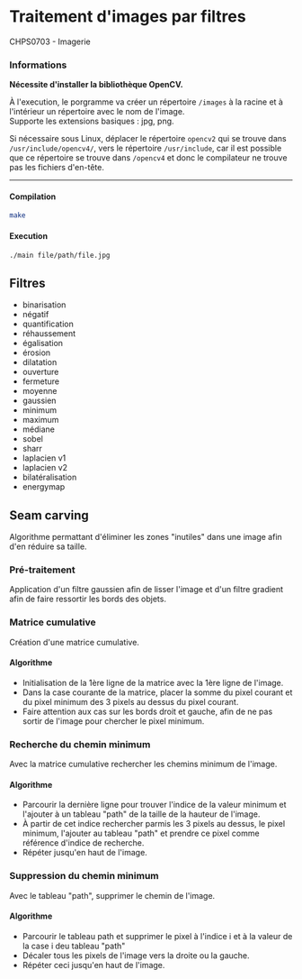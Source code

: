 # Traitement d'images par filtres
CHPS0703 - Imagerie 

### Informations
**Nécessite d'installer la bibliothèque OpenCV.**

À l'execution, le porgramme va créer un répertoire `/images` à la racine et à l'intérieur un répertoire avec le nom de l'image. <br>
Supporte les extensions basiques : jpg, png.

Si nécessaire sous Linux, déplacer le répertoire `opencv2` qui se trouve dans `/usr/include/opencv4/`, vers le répertoire `/usr/include`, car il est possible que ce répertoire se trouve dans `/opencv4` et donc le compilateur ne trouve pas les fichiers d'en-tête.

---------------
#### Compilation
```sh
make
```

#### Execution
```sh
./main file/path/file.jpg
```

## Filtres
- binarisation
- négatif
- quantification
- réhaussement
- égalisation
- érosion
- dilatation
- ouverture
- fermeture
- moyenne
- gaussien
- minimum
- maximum
- médiane
- sobel
- sharr
- laplacien v1
- laplacien v2
- bilatéralisation
- energymap

## Seam carving
Algorithme permattant d'éliminer les zones "inutiles" dans une image afin d'en réduire sa taille.

### Pré-traitement
Application d'un filtre gaussien afin de lisser l'image et d'un filtre gradient afin de faire ressortir les bords des objets.

### Matrice cumulative
Création d'une matrice cumulative.

#### Algorithme
- Initialisation de la 1ère ligne de la matrice avec la 1ère ligne de l'image.
- Dans la case courante de la matrice, placer la somme du pixel courant et du pixel minimum des 3 pixels au dessus du pixel courant.
- Faire attention aux cas sur les bords droit et gauche, afin de ne pas sortir de l'image pour chercher le pixel minimum.

### Recherche du chemin minimum
Avec la matrice cumulative rechercher les chemins minimum de l'image.

#### Algorithme
- Parcourir la dernière ligne pour trouver l'indice de la valeur minimum et l'ajouter à un tableau "path" de la taille de la hauteur de l'image.
- À partir de cet indice rechercher parmis les 3 pixels au dessus, le pixel minimum, l'ajouter au tableau "path" et prendre ce pixel comme référence d'indice de recherche.
- Répéter jusqu'en haut de l'image.

### Suppression du chemin minimum
Avec le tableau "path", supprimer le chemin de l'image.

#### Algorithme
- Parcourir le tableau path et supprimer le pixel à l'indice i et à la valeur de la case i deu tableau "path"
- Décaler tous les pixels de l'image vers la droite ou la gauche.
- Répéter ceci jusqu'en haut de l'image.
